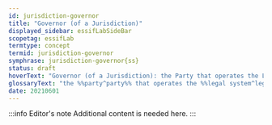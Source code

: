 ```yaml
---
id: jurisdiction-governor
title: "Governor (of a Jurisdiction)"
displayed_sidebar: essifLabSideBar
scopetag: essifLab
termtype: concept
termid: jurisdiction-governor
symphrase: jurisdiction-governor{ss}
status: draft
hoverText: "Governor (of a Jurisdiction): the Party that operates the Legal System of that Jurisdiction."
glossaryText: "the %%party^party%% that operates the %%legal system^legal-system%% of that %%jurisdiction^jurisdiction%%."
date: 20210601
---
```


:::info Editor's note
Additional content is needed here.
:::
